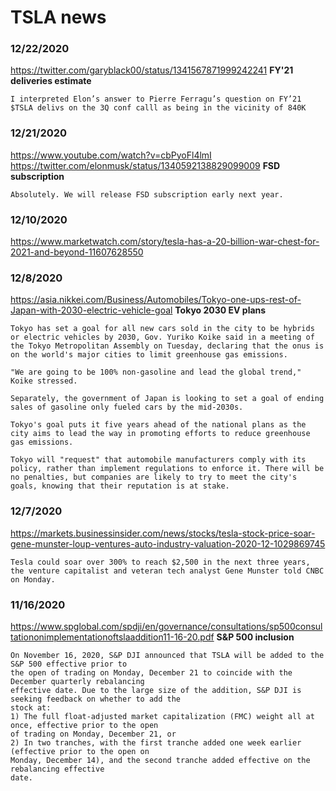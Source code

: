 # TSLA news


### 12/22/2020
https://twitter.com/garyblack00/status/1341567871999242241
**FY'21 deliveries estimate**
```
I interpreted Elon’s answer to Pierre Ferragu’s question on FY’21 $TSLA delivs on the 3Q conf calll as being in the vicinity of 840K
```


### 12/21/2020
https://www.youtube.com/watch?v=cbPyoFl4lmI
https://twitter.com/elonmusk/status/1340592138829099009
**FSD subscription**
```
Absolutely. We will release FSD subscription early next year.
```


### 12/10/2020
https://www.marketwatch.com/story/tesla-has-a-20-billion-war-chest-for-2021-and-beyond-11607628550


### 12/8/2020
https://asia.nikkei.com/Business/Automobiles/Tokyo-one-ups-rest-of-Japan-with-2030-electric-vehicle-goal
**Tokyo 2030 EV plans**
```
Tokyo has set a goal for all new cars sold in the city to be hybrids or electric vehicles by 2030, Gov. Yuriko Koike said in a meeting of the Tokyo Metropolitan Assembly on Tuesday, declaring that the onus is on the world's major cities to limit greenhouse gas emissions.

"We are going to be 100% non-gasoline and lead the global trend," Koike stressed.

Separately, the government of Japan is looking to set a goal of ending sales of gasoline only fueled cars by the mid-2030s.

Tokyo's goal puts it five years ahead of the national plans as the city aims to lead the way in promoting efforts to reduce greenhouse gas emissions.

Tokyo will "request" that automobile manufacturers comply with its policy, rather than implement regulations to enforce it. There will be no penalties, but companies are likely to try to meet the city's goals, knowing that their reputation is at stake.
```


### 12/7/2020
https://markets.businessinsider.com/news/stocks/tesla-stock-price-soar-gene-munster-loup-ventures-auto-industry-valuation-2020-12-1029869745
```
Tesla could soar over 300% to reach $2,500 in the next three years, the venture capitalist and veteran tech analyst Gene Munster told CNBC on Monday.
```


### 11/16/2020
https://www.spglobal.com/spdji/en/governance/consultations/sp500consultationonimplementationoftslaaddition11-16-20.pdf
**S&P 500 inclusion**
```
On November 16, 2020, S&P DJI announced that TSLA will be added to the S&P 500 effective prior to
the open of trading on Monday, December 21 to coincide with the December quarterly rebalancing
effective date. Due to the large size of the addition, S&P DJI is seeking feedback on whether to add the
stock at:
1) The full float-adjusted market capitalization (FMC) weight all at once, effective prior to the open
of trading on Monday, December 21, or
2) In two tranches, with the first tranche added one week earlier (effective prior to the open on
Monday, December 14), and the second tranche added effective on the rebalancing effective
date.
```
